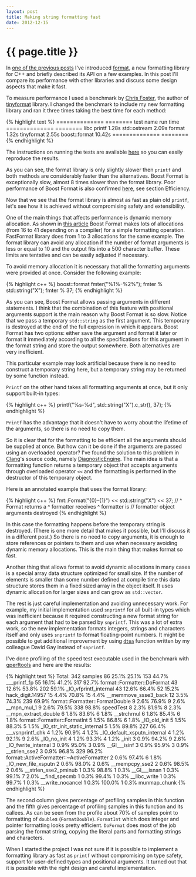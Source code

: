 ```yaml
---
layout: post
title: Making string formatting fast
date: 2012-12-15
---
```


{{ page.title }}
================

In [one of the previous posts](http://zverovich.net/2012/12/12/a-better-string-formatting-library-for-cplusplus.html)
I've introduced [format](https://github.com/vitaut/format), a new formatting
library for C++ and briefly described its API on a few examples.
In this post I'll compare its performance with other libraries
and discuss some design aspects that make it fast.

To measure performance I used a benchmark by [Chris Foster](https://github.com/c42f),
the author of [tinyformat](https://github.com/c42f/tinyformat) library.
I changed the benchmark to include my new formatting library and ran it three
times taking the best time for each method:

{% highlight text %}
============== ========
test name      run time
============== ========
libc printf     1.28s
std::ostream    2.09s
format          1.32s
tinyformat      2.55s
boost::format  10.42s
============== ========
{% endhighlight %}

The instructions on running the tests are available
[here](https://github.com/vitaut/format#running-the-tests) so you can easily
reproduce the results.

As you can see, the format library is only slightly slower then `printf` and
both methods are considerably faster than the alternatives. Boost Format
is exceptionally slow, almost 8 times slower than the format library.
Poor performance of Boost Format is also confirmed
[here](http://accu.org/index.php/journals/1539), see section
Efficiency.

Now that we see that the format library is almost as fast as plain old
`printf`, let's see how it is achieved without compromising safety
and extensibility.

One of the main things that affects performance is dynamic memory allocation.
As shown in [this article](http://accu.org/index.php/journals/1539) Boost
Format makes lots of allocations (from 16 to 41 depending on a compiler) for
a simple formatting operation. FastFormat library does from 1 to 3
allocations for the same example. The format library can avoid any
allocation if the number of format arguments is less or equal to 10
and the output fits into a 500 character buffer. These limits are tentative
and can be easily adjusted if necessary.

To avoid memory allocation it is necessary that all the formatting arguments
were provided at once. Consider the following example:

{% highlight c++ %}
boost::format fmter("%1%-%2%");
fmter % std::string("X");
fmter % 37;
{% endhighlight %}

As you can see, Boost Format allows passing arguments in different statements.
I think that the combination of this feature with positional arguments support
is the main reason why Boost Format is so slow. Notice that we pass a
temporary `std::string` as the first argument. This temporary is destroyed
at the end of the full expression in which it appears. Boost Format has two
options: either save the argument and format it later or format it immediately
according to all the specifications for this argument in the format string
and store the output somewhere. Both alternatives are very inefficient.

This particular example may look artificial because there is no need to
construct a temporary string here, but a temporary string may be returned by
some function instead.

`Printf` on the other hand takes all formatting arguments at once, but it
only support built-in types:

{% highlight c++ %}
printf("%s-%d", std::string("X").c_str(), 37);
{% endhighlight %}

`Printf` has the advantage that it doesn't have to worry about the lifetime
of the arguments, so there is no need to copy them.

So it is clear that for the formatting to be efficient all the arguments
should be supplied at once. But how can it be done if the arguments are
passed using an overloaded operator? I've found the solution to this problem
in [Clang](http://clang.llvm.org/)'s source code, namely
[DiagnosticEngine](http://clang.llvm.org/doxygen/classclang_1_1DiagnosticsEngine.html).
The main idea is that a formatting function returns a temporary object that
accepts arguments through overloaded operator `<<` and the formatting is
performed in the destructor of this temporary object.

Here is an annotated example that uses the format library:

{% highlight c++ %}
   fmt::Format("{0}-{1}") << std::string("X") << 37;
// ^ Format returns a     ^ formatter receives     ^ formatter is
//   formatter object       arguments                destroyed
{% endhighlight %}

In this case the formatting happens before the temporary string is destroyed.
(There is one more detail that makes it possible, but I'll discuss it in a
different post.) So there is no need to copy arguments, it is enough to store
references or pointers to them and use when necessary avoiding dynamic memory
allocations. This is the main thing that makes format so fast.

Another thing that allows format to avoid dynamic allocations in many cases is
a special array data structure optimized for small size. If the number of
elements is smaller than some number defined at compile time this data
structure stores them in a fixed sized array in the object itself.
It uses dynamic allocation for larger sizes and can grow as `std::vector`.

The rest is just careful implementation and avoiding unnecessary work.
For example, my initial implementation used `snprintf` for all built-in
types which was inefficient because it required constructing a new format
string for each argument that had to be parsed by `snprintf`. This was
a lot of extra work, so the new implementation formats integers, strings
and characters itself and only uses `snprintf` to format floating-point
numbers. It might be possible to get additional improvement by using
[`dtoa`](http://www.netlib.org/fp/dtoa.c) function written by my colleague
David Gay instead of `snprintf`.

I've done profiling of the speed test executable used in the benchmark with
[gperftools](http://code.google.com/p/gperftools/) and here are the results:

{% highlight text %}
Total: 342 samples
      86  25.1%  25.1%      153  44.7% ___printf_fp
      55  16.1%  41.2%      317  92.7% format::Formatter::DoFormat
      43  12.6%  53.8%      202  59.1% _IO_vfprintf_internal
      43  12.6%  66.4%       52  15.2% hack_digit.14957
      15   4.4%  70.8%       15   4.4% __memmove_ssse3_back
      12   3.5%  74.3%      239  69.9% format::Formatter::FormatDouble
       9   2.6%  76.9%        9   2.6% __mpn_mul_1
       9   2.6%  79.5%      338  98.8% speedTest
       8   2.3%  81.9%        8   2.3% __mpn_extract_double
       6   1.8%  83.6%        6   1.8% __strchrnul
       6   1.8%  85.4%        6   1.8% format::Formatter::FormatInt
       5   1.5%  86.8%        6   1.8% _IO_old_init
       5   1.5%  88.3%        5   1.5% _IO_str_init_static_internal
       5   1.5%  89.8%      227  66.4% ___vsnprintf_chk
       4   1.2%  90.9%        4   1.2% _IO_default_xsputn_internal
       4   1.2%  92.1%        9   2.6% _IO_no_init
       4   1.2%  93.3%        4   1.2% _init
       3   0.9%  94.2%        9   2.6% _IO_fwrite_internal
       3   0.9%  95.0%        3   0.9% __GI___isinf
       3   0.9%  95.9%        3   0.9% __strlen_sse2
       3   0.9%  96.8%      329  96.2% format::ActiveFormatter::~ActiveFormatter
       2   0.6%  97.4%        6   1.8% _IO_new_file_xsputn
       2   0.6%  98.0%        2   0.6% __mempcpy_sse2
       2   0.6%  98.5%        2   0.6% __strlen_sse2_pminub
       1   0.3%  98.8%        1   0.3% __GI___isnan
       1   0.3%  99.1%        7   2.0% __find_specmb
       1   0.3%  99.4%        1   0.3% __libc_write
       1   0.3%  99.7%        1   0.3% __write_nocancel
       1   0.3% 100.0%        1   0.3% munmap_chunk
{% endhighlight %}

The second column gives percentage of profiling samples in this function and
the fifth gives percentage of profiling samples in this function and its
callees. As can be seen from the profile about 70% of samples point to
formatting of `double`s (`FormatDouble`). `FormatInt` which does integer
and pointer formatting looks pretty efficient. `DoFormat` does most of the
job parsing the format string, copying the literal parts and formatting
strings and characters.

When I started the project I was not sure if it is possible to implement a
formatting library as fast as `printf` without compromising on type safety,
support for user-defined types and positional arguments. It turned out that it
is possible with the right design and careful implementation.

